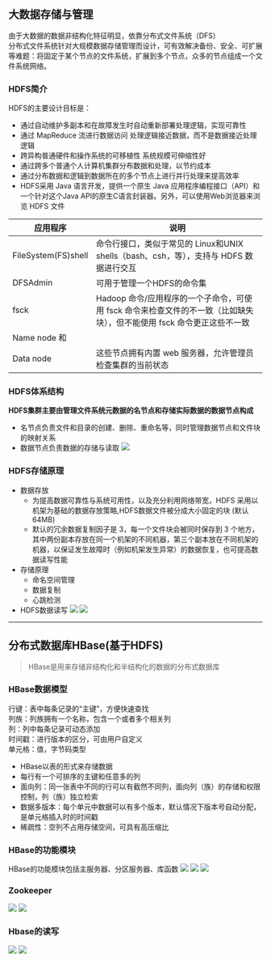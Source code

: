 ## 大数据存储与管理  
由于大数据的数据非结构化特征明显，依靠分布式文件系统（DFS）     
分布式文件系统针对大规模数据存储管理而设计，可有效解决备份、安全、可扩展等难题：将固定于某个节点的文件系统，扩展到多个节点，众多的节点组成一个文件系统网络。

### HDFS简介
HDFS的主要设计目标是：    
- 通过自动维护多副本和在故障发生时自动重新部署处理逻辑，实现可靠性 
- 通过 MapReduce 流进行数据访问 
处理逻辑接近数据，而不是数据接近处理逻辑 
- 跨异构普通硬件和操作系统的可移植性 
系统规模可伸缩性好 
- 通过跨多个普通个人计算机集群分布数据和处理，以节约成本 
- 通过分布数据和逻辑到数据所在的多个节点上进行并行处理来提高效率
- HDFS采用 Java 语言开发，提供一个原生 Java 应用程序编程接口（API）和一个针对这个Java API的原生C语言封装器。另外，可以使用Web浏览器来浏览 HDFS 文件      

|应用程序|说明|
|-|-|
|FileSystem(FS)shell|命令行接口，类似于常见的 Linux和UNIX shells（bash、csh，等），支持与 HDFS 数据进行交互|
|DFSAdmin|可用于管理一个HDFS的命令集|
|fsck|Hadoop 命令/应用程序的一个子命令，可使用 fsck 命令来检查文件的不一致（比如缺失块），但不能使用 fsck 命令更正这些不一致|
|Name node 和 
Data node|这些节点拥有内置 web 服务器，允许管理员检查集群的当前状态|

### HDFS体系结构
**HDFS集群主要由管理文件系统元数据的名节点和存储实际数据的数据节点构成**
- 名节点负责文件和目录的创建、删除、重命名等，同时管理数据节点和文件块的映射关系
- 数据节点负责数据的存储与读取
![](HDFSsystem.png)
### HDFS存储原理
- 数据存放
    - 为提高数据可靠性与系统可用性，以及充分利用网络带宽，HDFS 采用以机架为基础的数据存放策略,HDFS数据文件被分成大小固定的块 (默认64MB) 
    - 默认的冗余数据复制因子是 3，每一个文件块会被同时保存到 3 个地方，其中两份副本存放在同一个机架的不同机器，第三个副本放在不同机架的机器，以保证发生故障时（例如机架发生异常）的数据恢复，也可提高数据读写性能
- 存储原理
    - 命名空间管理
    - 数据复制
    - 心跳检测
- HDFS数据读写
![](HDFSread.png)
![](HDFSwrite.png)
---
## 分布式数据库HBase(基于HDFS)
>HBase是用来存储非结构化和半结构化的数据的分布式数据库
### HBase数据模型
行键：表中每条记录的“主键”，方便快速查找    
列族：列族拥有一个名称，包含一个或者多个相关列    
列：列中每条记录可动态添加    
时间戳：进行版本的区分，可由用户自定义    
单元格：值，字节码类型    
- HBase以表的形式来存储数据    
- 每行有一个可排序的主键和任意多的列
- 面向列：同一张表中不同的行可以有截然不同列，面向列（族）的存储和权限控制，列（族）独立检索    
- 数据多版本：每个单元中数据可以有多个版本，默认情况下版本号自动分配，是单元格插入时的时间戳    
- 稀疏性：空列不占用存储空间，可具有高压缩比

### HBase的功能模块
HBase的功能模块包括主服务器、分区服务器、库函数
![](Hbase1.png)
![](Hbase2.png)
![](Hbase3.png) 
### Zookeeper
![](Zookeeper.png)
![](Zookeeper2.png)
### Hbase的读写
![](Hbase_read.png)
![](Hbase_write.png)



